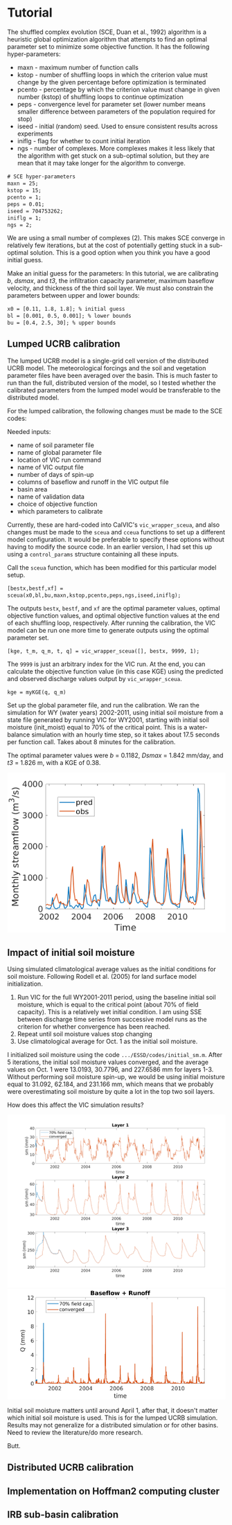 # Tutorial

The shuffled complex evolution (SCE, Duan et al., 1992) algorithm is a heuristic global optimization algorithm that attempts to find an optimal parameter set to minimize some objective function. It has the following hyper-parameters:

* maxn - maximum number of function calls
* kstop - number of shuffling loops in which the criterion value must change by the given percentage before optimization is terminated
* pcento - percentage by which the criterion value must change in given number (kstop) of shuffling loops to continue optimization
* peps - convergence level for parameter set (lower number means smaller difference between parameters of the population required for stop)
* iseed - initial (random) seed. Used to ensure consistent results across experiments
* iniflg - flag for whether to count initial iteration
* ngs - number of complexes. More complexes makes it less likely that the algorithm with get stuck on a sub-optimal solution, but they are mean that it may take longer for the algorithm to converge.

```
# SCE hyper-parameters
maxn = 25;
kstop = 15; 
pcento = 1; 
peps = 0.01; 
iseed = 704753262; 
iniflg = 1; 
ngs = 2;
```

We are using a small number of complexes (2). This makes SCE converge in relatively few iterations, but at the cost of potentially getting stuck in a sub-optimal solution. This is a good option when you think you have a good initial guess.

Make an initial guess for the parameters: In this tutorial, we are calibrating *b*, *dsmax*, and *t3*, the infiltration capacity parameter, maximum baseflow velocity, and thickness of the third soil layer. We must also constrain the parameters between upper and lower bounds:

```
x0 = [0.11, 1.8, 1.8]; % initial guess
bl = [0.001, 0.5, 0.001]; % lower bounds
bu = [0.4, 2.5, 30]; % upper bounds
```

## Lumped UCRB calibration

The lumped UCRB model is a single-grid cell version of the distributed UCRB model. The meteorological forcings and the soil and vegetation parameter files have been averaged over the basin. This is much faster to run than the full, distributed version of the model, so I tested whether the calibrated parameters from the lumped model would be transferable to the distributed model.

For the lumped calibration, the following changes must be made to the SCE codes: 

Needed inputs: 
* name of soil parameter file
* name of global parameter file
* location of VIC run command
* name of VIC output file
* number of days of spin-up
* columns of baseflow and runoff in the VIC output file
* basin area
* name of validation data
* choice of objective function
* which parameters to calibrate

Currently, these are hard-coded into CalVIC's `vic_wrapper_sceua`, and also changes must be made to the `sceua` and `cceua` functions to set up a different model configuration. It would be preferable to specify these options without having to modify the source code. In an earlier version, I had set this up using a `control_params` structure containing all these inputs.

Call the `sceua` function, which has been modified for this particular model setup. 

```
[bestx,bestf,xf] = sceua(x0,bl,bu,maxn,kstop,pcento,peps,ngs,iseed,iniflg);
```

The outputs `bestx`, `bestf`, and `xf` are the optimal parameter values, optimal objective function values, and optimal objective function values at the end of each shuffling loop, respectively. After running the calibration, the VIC model can be run one more time to generate outputs using the optimal parameter set.

```
[kge, t_m, q_m, t, q] = vic_wrapper_sceua([], bestx, 9999, 1);
```

The `9999` is just an arbitrary index for the VIC run. At the end, you can calculate the objective function value (in this case KGE) using the predicted and observed discharge values output by `vic_wrapper_sceua`. 

```
kge = myKGE(q, q_m)
```

Set up the global parameter file, and run the calibration. We ran the simulation for WY (water years) 2002-2011, using initial soil moisture from a state file generated by running VIC for WY2001, starting with initial soil moisture (init_moist) equal to 70% of the critical point. This is a water-balance simulation with an hourly time step, so it takes about 17.5 seconds per function call. Takes about 8 minutes for the calibration.

The optimal parameter values were *b* = 0.1182, *Dsmax* = 1.842 mm/day, and *t3* = 1.826 m, with a KGE of 0.38.

![Plot of the simulated and observed discharge](/img/pred_v_obs_cal.png)

## Impact of initial soil moisture

Using simulated climatological average values as the initial conditions for soil moisture. Following Rodell et al. (2005) for land surface model initialization. 

1. Run VIC for the full WY2001-2011 period, using the baseline initial soil moisture, which is equal to the critical point (about 70% of field capacity). This is a relatively wet initial condition. I am using SSE between discharge time series from successive model runs as the criterion for whether convergence has been reached.
1. Repeat until soil moisture values stop changing
1. Use climatological average for Oct. 1 as the initial soil moisture.

I initialized soil moisture using the code `.../ESSD/codes/initial_sm.m`. After 5 iterations, the initial soil moisture values converged, and the average values on Oct. 1 were 13.0193, 30.7796, and 227.6586 mm for layers 1-3. Without performing soil moisture spin-up, we would be using initial moisture equal to 31.092, 62.184, and 231.166 mm, which means that we probably were overestimating soil moisture by quite a lot in the top two soil layers.

How does this affect the VIC simulation results?

![plot of soil moisture](/img/soil_moisture_spinup.png)
![plot of discharge](/img/q_spinup.png)

Initial soil moisture matters until around April 1, after that, it doesn't matter which initial soil moisture is used. This is for the lumped UCRB simulation. Results may not generalize for a distributed simulation or for other basins. Need to review the literature/do more research.

Butt.

## Distributed UCRB calibration

## Implementation on Hoffman2 computing cluster

## IRB sub-basin calibration